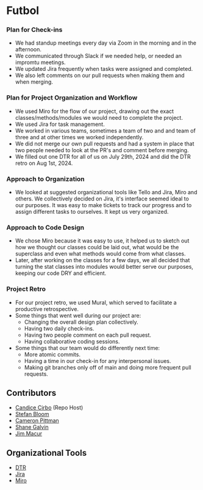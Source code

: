 # Futbol 

### Plan for Check-ins

- We had standup meetings every day via Zoom in the morning and in the afternoon.
- We communicated through Slack if we needed help, or needed an impromtu meetings.
- We updated Jira frequently when tasks were assigned and completed.
- We also left comments on our pull requests when making them and when merging.

### Plan for Project Organization and Workflow
 
- We used Miro for the flow of our project, drawing out the exact classes/methods/modules we would need to complete the project.
- We used Jira for task management. 
- We worked in various teams, sometimes a team of two and and team of three and at other times we worked independently. 
- We did not merge our own pull requests and had a system in place that two people needed to look at the PR's and comment before merging.
- We filled out one DTR for all of us on July 29th, 2024 and did the DTR retro on Aug 1st, 2024.

### Approach to Organization

- We looked at suggested organizational tools like Tello and Jira, Miro and others. We collectively decided on Jira, it's interface seemed ideal to our purposes. It was easy to 
    make tickets to track our progress and to assign different tasks to ourselves. It kept us very organized.

### Approach to Code Design

- We chose Miro because it was easy to use, it helped us to sketch out how we thought our classes could be laid out, what would be the superclass and even what methods
    would come from what classes.
- Later, after working on the classes for a few days, we all decided that turning the stat classes into modules would better serve our purposes, keeping our code DRY and efficient.

### Project Retro

- For our project retro, we used Mural, which served to facilitate a productive retrospective. 
- Some things that went well during our project are:
    - Changing the overall design plan collectively.
    - Having two daily check-ins.
    - Having two people comment on each pull request.
    - Having collaborative coding sessions.
- Some things that our team would do differently next time:
    - More atomic commits.
    - Having a time in our check-in for any interpersonal issues.
    - Making git branches only off of main and doing more frequent pull requests.


## Contributors
- [Candice Cirbo](https://github.com/CCirbo) (Repo Host)
- [Stefan Bloom](https://github.com/stefanjbloom)
- [Cameron Pittman](https://github.com/CPPittman)
- [Shane Galvin](https://github.com/Sgalvin36)
- [Jim Macur](https://github.com/Jimmacur)


## Organizational Tools

- [DTR](https://docs.google.com/document/d/1gyJFtLm62Aqfi5fxmL0Uc9b-sDG-u0IKUANCgX8b4CM/edit?usp=sharing)
- [Jira](https://sgalvin36.atlassian.net/jira/software/projects/KAN/boards/1)
- [Miro](https://miro.com/app/board/uXjVKu-MTYE=/)




